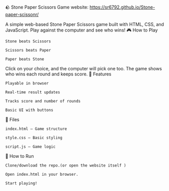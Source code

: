 🪨 Stone Paper Scissors Game
website: https://sr6792.github.io/Stone-paper-scissonr/

A simple web-based Stone Paper Scissors game built with HTML, CSS, and JavaScript. Play against the computer and see who wins!
🎮 How to Play

    Stone beats Scissors

    Scissors beats Paper

    Paper beats Stone

Click on your choice, and the computer will pick one too. The game shows who wins each round and keeps score.
🚀 Features

    Playable in browser

    Real-time result updates

    Tracks score and number of rounds

    Basic UI with buttons

📂 Files

    index.html – Game structure

    style.css – Basic styling

    script.js – Game logic

🔧 How to Run

    Clone/download the repo.(or open the website itself )

    Open index.html in your browser.

    Start playing!